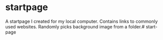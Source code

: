 # startpage
A startpage I created for my local computer. Contains links to commonly used websites. Randomly picks background image from a folder.#   s t a r t - p a g e  
 